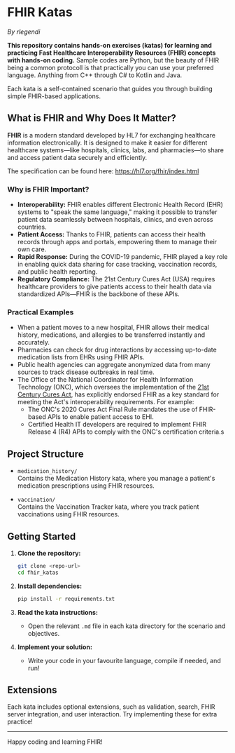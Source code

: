 # FHIR Katas
*By rlegendi*

**This repository contains hands-on exercises (katas) for learning and practicing Fast Healthcare Interoperability Resources (FHIR) concepts with hands-on coding.** Sample codes are Python, but the beauty of FHIR being a common protocoll is that practically you can use your preferred language. Anything from C++ through C# to Kotlin and Java.

Each kata is a self-contained scenario that guides you through building simple FHIR-based applications.

## What is FHIR and Why Does It Matter?

**FHIR** is a modern standard developed by HL7 for exchanging healthcare information electronically. It is designed to make it easier for different healthcare systems—like hospitals, clinics, labs, and pharmacies—to share and access patient data securely and efficiently.

The specification can be found here: https://hl7.org/fhir/index.html

### Why is FHIR Important?

- **Interoperability:** FHIR enables different Electronic Health Record (EHR) systems to "speak the same language," making it possible to transfer patient data seamlessly between hospitals, clinics, and even across countries.
- **Patient Access:** Thanks to FHIR, patients can access their health records through apps and portals, empowering them to manage their own care.
- **Rapid Response:** During the COVID-19 pandemic, FHIR played a key role in enabling quick data sharing for case tracking, vaccination records, and public health reporting.
- **Regulatory Compliance:** The 21st Century Cures Act (USA) requires healthcare providers to give patients access to their health data via standardized APIs—FHIR is the backbone of these APIs.

### Practical Examples

- When a patient moves to a new hospital, FHIR allows their medical history, medications, and allergies to be transferred instantly and accurately.
- Pharmacies can check for drug interactions by accessing up-to-date medication lists from EHRs using FHIR APIs.
- Public health agencies can aggregate anonymized data from many sources to track disease outbreaks in real time.
- The Office of the National Coordinator for Health Information Technology (ONC), which oversees the implementation of the [21st Century Cures Act](https://www.healthit.gov/curesrule/), has explicitly endorsed FHIR as a key standard for meeting the Act's interoperability requirements. For example:
  - The ONC's 2020 Cures Act Final Rule mandates the use of FHIR-based APIs to enable patient access to EHI.
  - Certified Health IT developers are required to implement FHIR Release 4 (R4) APIs to comply with the ONC's certification criteria.s


## Project Structure

- `medication_history/`  
  Contains the Medication History kata, where you manage a patient's medication prescriptions using FHIR resources.

- `vaccination/`  
  Contains the Vaccination Tracker kata, where you track patient vaccinations using FHIR resources.

## Getting Started

1. **Clone the repository:**
   ```bash
   git clone <repo-url>
   cd fhir_katas
   ```

2. **Install dependencies:**
   ```bash
   pip install -r requirements.txt
   ```

3. **Read the kata instructions:**
   - Open the relevant `.md` file in each kata directory for the scenario and objectives.

4. **Implement your solution:**
   - Write your code in your favourite language, compile if needed, and run!

## Extensions
Each kata includes optional extensions, such as validation, search, FHIR server integration, and user interaction. Try implementing these for extra practice!

---

Happy coding and learning FHIR!
